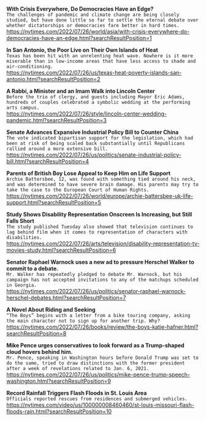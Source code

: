 **With Crisis Everywhere, Do Democracies Have an Edge?**\
`The challenges of pandemic and climate change are being closely studied, but have done little so far to settle the eternal debate over whether dictatorships or democracies fare better in hard times.`\
https://nytimes.com/2022/07/26/world/asia/with-crisis-everywhere-do-democracies-have-an-edge.html?searchResultPosition=1

**In San Antonio, the Poor Live on Their Own Islands of Heat**\
`Texas has been hit with an unrelenting heat wave. Nowhere is it more miserable than in low-income areas that have less access to shade and air-conditioning.`\
https://nytimes.com/2022/07/26/us/texas-heat-poverty-islands-san-antonio.html?searchResultPosition=2

**A Rabbi, a Minister and an Imam Walk into Lincoln Center**\
`Before the trio of clergy, and guests including Mayor Eric Adams, hundreds of couples celebrated a symbolic wedding at the performing arts campus.`\
https://nytimes.com/2022/07/26/style/lincoln-center-wedding-pandemic.html?searchResultPosition=3

**Senate Advances Expansive Industrial Policy Bill to Counter China**\
`The vote indicated bipartisan support for the legislation, which had been at risk of being scaled back substantially until Republicans rallied around a more extensive bill.`\
https://nytimes.com/2022/07/26/us/politics/senate-industrial-policy-bill.html?searchResultPosition=4

**Parents of British Boy Lose Appeal to Keep Him on Life Support**\
`Archie Battersbee, 12, was found with something tied around his neck, and was determined to have severe brain damage. His parents may try to take the case to the European Court of Human Rights.`\
https://nytimes.com/2022/07/26/world/europe/archie-battersbee-uk-life-support.html?searchResultPosition=5

**Study Shows Disability Representation Onscreen Is Increasing, but Still Falls Short**\
`The study published Tuesday also showed that television continues to lag behind film when it comes to representation of characters with disabilities.`\
https://nytimes.com/2022/07/26/arts/television/disability-representation-tv-movies-study.html?searchResultPosition=6

**Senator Raphael Warnock uses a new ad to pressure Herschel Walker to commit to a debate.**\
`Mr. Walker has repeatedly pledged to debate Mr. Warnock, but his campaign has not accepted invitations to any of the matchups scheduled in Georgia.`\
https://nytimes.com/2022/07/26/us/politics/senator-raphael-warnock-herschel-debates.html?searchResultPosition=7

**A Novel About Riding and Seeking**\
`“The Boys” begins with a letter from a bike touring company, asking the main character not to sign up for another trip. Why?`\
https://nytimes.com/2022/07/26/books/review/the-boys-katie-hafner.html?searchResultPosition=8

**Mike Pence urges conservatives to look forward as a Trump-shaped cloud hovers behind him.**\
`Mr. Pence, speaking in Washington hours before Donald Trump was set to do the same, tried to draw distinctions with the former president after a week of revelations related to Jan. 6, 2021.`\
https://nytimes.com/2022/07/26/us/politics/mike-pence-trump-speech-washington.html?searchResultPosition=9

**Record Rainfall Triggers Flash Floods in St. Louis Area**\
`Officials reported rescues from residences and submerged vehicles.`\
https://nytimes.com/video/us/100000008460460/st-louis-missouri-flash-floods-rain.html?searchResultPosition=10


